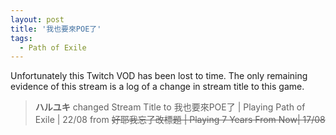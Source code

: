 ```yaml
---
layout: post
title: '我也要來POE了'
tags:
  - Path of Exile
---
```


Unfortunately this Twitch VOD has been lost to time. The only remaining evidence of this stream is a log of a change in
stream title to this game.

> **ハルユキ** changed Stream Title to 我也要來POE了 &#124; Playing Path of Exile &#124; 22/08 from ~~好耶我忘了改標題 &#124; Playing 7 Years From Now&#124; 17/08~~
